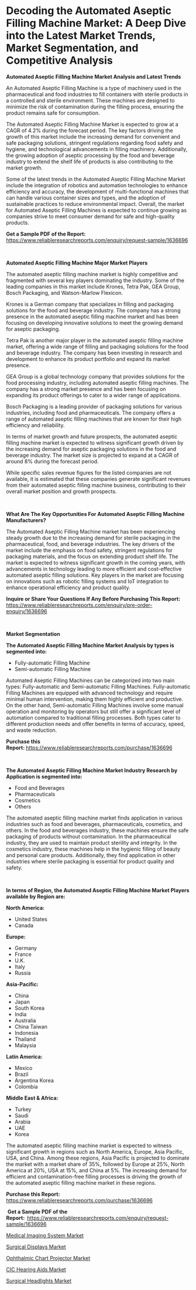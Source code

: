 <p><h1>Decoding the Automated Aseptic Filling Machine Market: A Deep Dive into the Latest Market Trends, Market Segmentation, and Competitive Analysis</h1></p><p><strong>Automated Aseptic Filling Machine Market Analysis and Latest Trends</strong></p>
<p><p>An Automated Aseptic Filling Machine is a type of machinery used in the pharmaceutical and food industries to fill containers with sterile products in a controlled and sterile environment. These machines are designed to minimize the risk of contamination during the filling process, ensuring the product remains safe for consumption.</p><p>The Automated Aseptic Filling Machine Market is expected to grow at a CAGR of 4.2% during the forecast period. The key factors driving the growth of this market include the increasing demand for convenient and safe packaging solutions, stringent regulations regarding food safety and hygiene, and technological advancements in filling machinery. Additionally, the growing adoption of aseptic processing by the food and beverage industry to extend the shelf life of products is also contributing to the market growth.</p><p>Some of the latest trends in the Automated Aseptic Filling Machine Market include the integration of robotics and automation technologies to enhance efficiency and accuracy, the development of multi-functional machines that can handle various container sizes and types, and the adoption of sustainable practices to reduce environmental impact. Overall, the market for Automated Aseptic Filling Machines is expected to continue growing as companies strive to meet consumer demand for safe and high-quality products.</p></p>
<p><strong>Get a Sample PDF of the Report:&nbsp;</strong> <a href="https://www.reliableresearchreports.com/enquiry/request-sample/1636696">https://www.reliableresearchreports.com/enquiry/request-sample/1636696</a></p>
<p>&nbsp;</p>
<p><strong>Automated Aseptic Filling Machine Major Market Players</strong></p>
<p><p>The automated aseptic filling machine market is highly competitive and fragmented with several key players dominating the industry. Some of the leading companies in this market include Krones, Tetra Pak, GEA Group, Bosch Packaging, and Watson-Marlow Flexicon.</p><p>Krones is a German company that specializes in filling and packaging solutions for the food and beverage industry. The company has a strong presence in the automated aseptic filling machine market and has been focusing on developing innovative solutions to meet the growing demand for aseptic packaging.</p><p>Tetra Pak is another major player in the automated aseptic filling machine market, offering a wide range of filling and packaging solutions for the food and beverage industry. The company has been investing in research and development to enhance its product portfolio and expand its market presence.</p><p>GEA Group is a global technology company that provides solutions for the food processing industry, including automated aseptic filling machines. The company has a strong market presence and has been focusing on expanding its product offerings to cater to a wider range of applications.</p><p>Bosch Packaging is a leading provider of packaging solutions for various industries, including food and pharmaceuticals. The company offers a range of automated aseptic filling machines that are known for their high efficiency and reliability.</p><p>In terms of market growth and future prospects, the automated aseptic filling machine market is expected to witness significant growth driven by the increasing demand for aseptic packaging solutions in the food and beverage industry. The market size is projected to expand at a CAGR of around 8% during the forecast period.</p><p>While specific sales revenue figures for the listed companies are not available, it is estimated that these companies generate significant revenues from their automated aseptic filling machine business, contributing to their overall market position and growth prospects.</p></p>
<p>&nbsp;</p>
<p><strong>What Are The Key Opportunities For Automated Aseptic Filling Machine Manufacturers?</strong></p>
<p><p>The Automated Aseptic Filling Machine market has been experiencing steady growth due to the increasing demand for sterile packaging in the pharmaceutical, food, and beverage industries. The key drivers of the market include the emphasis on food safety, stringent regulations for packaging materials, and the focus on extending product shelf life. The market is expected to witness significant growth in the coming years, with advancements in technology leading to more efficient and cost-effective automated aseptic filling solutions. Key players in the market are focusing on innovations such as robotic filling systems and IoT integration to enhance operational efficiency and product quality.</p></p>
<p><strong>Inquire or Share Your Questions If Any Before Purchasing This Report:</strong> <a href="https://www.reliableresearchreports.com/enquiry/pre-order-enquiry/1636696">https://www.reliableresearchreports.com/enquiry/pre-order-enquiry/1636696</a></p>
<p>&nbsp;</p>
<p><strong>Market Segmentation</strong></p>
<p><strong>The Automated Aseptic Filling Machine Market Analysis by types is segmented into:</strong></p>
<p><ul><li>Fully-automatic Filling Machine</li><li>Semi-automatic Filling Machine</li></ul></p>
<p><p>Automated Aseptic Filling Machines can be categorized into two main types: Fully-automatic and Semi-automatic Filling Machines. Fully-automatic Filling Machines are equipped with advanced technology and require minimal human intervention, making them highly efficient and productive. On the other hand, Semi-automatic Filling Machines involve some manual operation and monitoring by operators but still offer a significant level of automation compared to traditional filling processes. Both types cater to different production needs and offer benefits in terms of accuracy, speed, and waste reduction.</p></p>
<p><strong>Purchase this Report:&nbsp;</strong><a href="https://www.reliableresearchreports.com/purchase/1636696">https://www.reliableresearchreports.com/purchase/1636696</a></p>
<p>&nbsp;</p>
<p><strong>The Automated Aseptic Filling Machine Market Industry Research by Application is segmented into:</strong></p>
<p><ul><li>Food and Beverages</li><li>Pharmaceuticals</li><li>Cosmetics</li><li>Others</li></ul></p>
<p><p>The automated aseptic filling machine market finds application in various industries such as food and beverages, pharmaceuticals, cosmetics, and others. In the food and beverages industry, these machines ensure the safe packaging of products without contamination. In the pharmaceutical industry, they are used to maintain product sterility and integrity. In the cosmetics industry, these machines help in the hygienic filling of beauty and personal care products. Additionally, they find application in other industries where sterile packaging is essential for product quality and safety.</p></p>
<p>&nbsp;</p>
<p><strong>In terms of Region, the Automated Aseptic Filling Machine Market Players available by Region are:</strong></p>
<p>
    <p> <strong> North America: </strong>
        <ul>
            <li>United States</li>
            <li>Canada</li>
        </ul>
        </p> 
    <p> <strong> Europe: </strong>
        <ul>
            <li>Germany</li>
            <li>France</li>
            <li>U.K.</li>
            <li>Italy</li>
            <li>Russia</li>
        </ul>
        </p> 
    <p> <strong> Asia-Pacific: </strong>
        <ul>
            <li>China</li>
            <li>Japan</li>
            <li>South Korea</li>
            <li>India</li>
            <li>Australia</li>
            <li>China Taiwan</li>
            <li>Indonesia</li>
            <li>Thailand</li>
            <li>Malaysia</li>
        </ul>
        </p> 
    <p> <strong> Latin America: </strong>
        <ul>
            <li>Mexico</li>
            <li>Brazil</li>
            <li>Argentina Korea</li>
            <li>Colombia</li>
        </ul>
        </p> 
    <p> <strong> Middle East & Africa: </strong>
        <ul>
            <li>Turkey</li>
            <li>Saudi</li>
            <li>Arabia</li>
            <li>UAE</li>
            <li>Korea</li>
        </ul>
    </p>
    </p>
<p><p>The automated aseptic filling machine market is expected to witness significant growth in regions such as North America, Europe, Asia Pacific, USA, and China. Among these regions, Asia Pacific is projected to dominate the market with a market share of 35%, followed by Europe at 25%, North America at 20%, USA at 15%, and China at 5%. The increasing demand for efficient and contamination-free filling processes is driving the growth of the automated aseptic filling machine market in these regions.</p></p>
<p><strong>Purchase this Report: </strong><a href="https://www.reliableresearchreports.com/purchase/1636696">https://www.reliableresearchreports.com/purchase/1636696</a></p>
<p>&nbsp;<strong>Get a Sample PDF of the Report:&nbsp;&nbsp;</strong><a href="https://www.reliableresearchreports.com/enquiry/request-sample/1636696">https://www.reliableresearchreports.com/enquiry/request-sample/1636696</a></p>
<p><strong></strong></p>
<p><p><a href="https://medium.com/@othamcclure/medical-imaging-system-market-research-report-its-history-and-forecast-2024-to-2031-febf3a1d8da2">Medical Imaging System Market</a></p><p><a href="https://medium.com/@aliciahaley1989/surgical-displays-market-insight-market-trends-growth-forecasted-from-2024-to-2031-57509f570b06">Surgical Displays Market</a></p><p><a href="https://medium.com/@timothychapman46/ophthalmic-chart-projector-nbsp-market-focuses-on-market-share-size-and-projected-forecast-till-d299a31a6415">Ophthalmic Chart Projector Market</a></p><p><a href="https://medium.com/@othamcclure/cic-hearing-aids-market-report-reveals-the-latest-trends-and-growth-opportunities-of-this-market-5c1fae4c475c">CIC Hearing Aids Market</a></p><p><a href="https://medium.com/@aliciahaley1989/analyzing-surgical-headlights-market-global-industry-perspective-and-forecast-2024-to-2031-8d5e1f55fc60">Surgical Headlights Market</a></p></p>